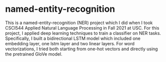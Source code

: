 # named-entity-recognition
This is a named-entity-recognition (NER) project which I did when I took CSCI544 Applied Natural Language Processing in Fall 2021 at USC.
For this project, I applied deep learning techniques to train a classifier on NER tasks. Specifically, I built a bidirectional LSTM model which included one embedding layer, one lstm layer and two linear layers. For word vectorizations, I tried both starting from one-hot vectors and directly using the pretrained GloVe model.

